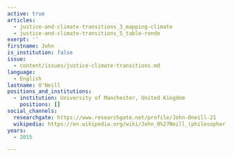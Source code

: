 ```yaml
---
active: true
articles:
  - justice-and-climate-transitions_3_mapping-climate
  - justice-and-climate-transitions_5_table-ronde
exerpt: ''
firstname: John
is_institution: false
issue:
  - content/issues/justice-climate-transitions.md
language:
  - English
lastname: O'Neill
positions_and_institutions:
  - institution: University of Manchester, United Kingdom
    positions: []
social_channels:
  researchgate: https://www.researchgate.net/profile/John-Oneill-21
  wikipedia: https://en.wikipedia.org/wiki/John_O%27Neill_(philosopher)
years:
  - 2015

---
```

